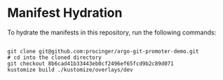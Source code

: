
# Manifest Hydration

To hydrate the manifests in this repository, run the following commands:

```shell

git clone git@github.com:procinger/argo-git-promoter-demo.git
# cd into the cloned directory
git checkout 8b6cad41b33443eb0cf2496ef65fcd9b2c89d071
kustomize build ./kustomize/overlays/dev
```